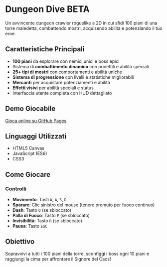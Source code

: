 # Dungeon Dive BETA

Un avvincente dungeon crawler roguelike a 2D in cui sfidi 100 piani di una torre maledetta, combattendo mostri, acquisendo abilità e potenziando il tuo eroe.

## Caratteristiche Principali

- **100 piani** da esplorare con nemici unici e boss epici
- Sistema di **combattimento dinamico** con proiettili e abilità speciali
- **25+ tipi di mostri** con comportamenti e abilità uniche
- **Sistema di progressione** con livelli e statistiche migliorabili
- **Mercanti** per acquistare potenziamenti e abilità
- **Effetti visivi** per abilità speciali e status
- Interfaccia utente completa con HUD dettagliato

## Demo Giocabile

[Gioca online su GitHub Pages](https://flavioo-0.github.io/Dungeon-Dive)

## Linguaggi Utilizzati

- HTML5 Canvas
- JavaScript (ES6)
- CSS3

## Come Giocare

### Controlli
- **Movimento**: Tasti `W`, `A`, `S`, `D`
- **Sparare**: Clic sinistro del mouse (tenere premuto per fuoco continuo)
- **Dash**: Tasto `Q` (se sbloccato)
- **Palla di Fuoco**: Tasto `E` (se sbloccato)
- **Invisibilità**: Tasto `R` (se sbloccato)
- **Pausa**: Tasto `ESC`

## Obiettivo
Sopravvivi a tutti i 100 piani della torre, sconfiggi i boss ogni 10 piani e raggiungi la cima per affrontare il Signore del Caos!
